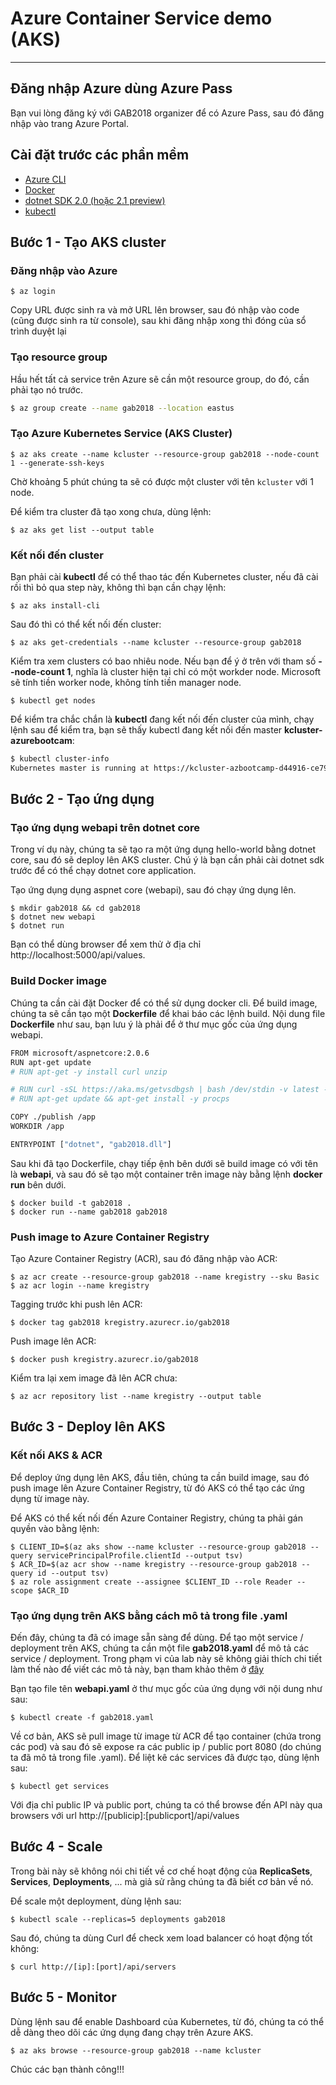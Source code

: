 # Azure Container Service demo (AKS)
---
## Đăng nhập Azure dùng Azure Pass
Bạn vui lòng đăng ký với GAB2018 organizer để có Azure Pass, sau đó đăng nhập vào trang Azure Portal.

## Cài đặt trước các phần mềm
- [Azure CLI](https://docs.microsoft.com/en-us/cli/azure/install-azure-cli?view=azure-cli-latest)
- [Docker](https://docs.docker.com/install/)
- [dotnet SDK 2.0 (hoặc 2.1 preview)](https://www.microsoft.com/net/download)
- [kubectl](https://kubernetes.io/docs/tasks/tools/install-kubectl/)

## Bước 1 - Tạo AKS cluster
### Đăng nhập vào Azure
```
$ az login
```
Copy URL được sinh ra và mở URL lên browser, sau đó nhập vào code (cũng được sinh ra từ console), sau khi đăng nhập xong thì đóng của sổ trình duyệt lại

### Tạo resource group
Hầu hết tất cả service trên Azure sẽ cần một resource group, do đó, cần phải tạo nó trước.
```bash
$ az group create --name gab2018 --location eastus
```

### Tạo Azure Kubernetes Service (AKS Cluster)
```
$ az aks create --name kcluster --resource-group gab2018 --node-count 1 --generate-ssh-keys
```

Chờ khoảng 5 phút chúng ta sẽ có được một cluster với tên ```kcluster``` với 1 node.

Để kiểm tra cluster đã tạo xong chưa, dùng lệnh:

```
$ az aks get list --output table
```

### Kết nối đến cluster
Bạn phải cài **kubectl** để có thể thao tác đến Kubernetes cluster, nếu đã cài rồi thì bỏ qua step này, không thì bạn cần chạy lệnh:

```
$ az aks install-cli
```
Sau đó thì có thể kết nối đến cluster:

```
$ az aks get-credentials --name kcluster --resource-group gab2018
```

Kiểm tra xem clusters có bao nhiêu node. Nếu bạn để ý ở trên với tham số **--node-count 1**, nghĩa là cluster hiện tại chỉ có một workder node. Microsoft sẽ tính tiền worker node, không tính tiền manager node.

```
$ kubectl get nodes
```

Để kiểm tra chắc chắn là **kubectl** đang kết nối đến cluster của mình, chạy lệnh sau để kiểm tra, bạn sẽ thấy kubectl đang kết nối đến master **kcluster-azurebootcam**:
```bash
$ kubectl cluster-info
Kubernetes master is running at https://kcluster-azbootcamp-d44916-ce790490.hcp.eastus.azmk8s.io:443
```

## Bước 2 - Tạo ứng dụng

### Tạo ứng dụng webapi trên dotnet core
Trong ví dụ này, chúng ta sẽ tạo ra một ứng dụng hello-world bằng dotnet core, sau đó sẽ deploy lên AKS cluster. Chú ý là bạn cần phải cài dotnet sdk trước để có thể chạy dotnet core application.
 
Tạo ứng dụng dụng aspnet core (webapi), sau đó chạy ứng dụng lên.
```
$ mkdir gab2018 && cd gab2018
$ dotnet new webapi
$ dotnet run
```

Bạn có thể dùng browser để xem thử ở địa chỉ http://localhost:5000/api/values.

### Build Docker image
Chúng ta cần cài đặt Docker để có thể sử dụng docker cli. Để build image, chúng ta sẽ cần tạo một **Dockerfile** để khai báo các lệnh build. 
Nội dung file **Dockerfile** như sau, bạn lưu ý là phải để ở thư mục gốc của ứng dụng webapi.

```bash
FROM microsoft/aspnetcore:2.0.6
RUN apt-get update
# RUN apt-get -y install curl unzip

# RUN curl -sSL https://aka.ms/getvsdbgsh | bash /dev/stdin -v latest -l ~/vsdbg
# RUN apt-get update && apt-get install -y procps

COPY ./publish /app
WORKDIR /app

ENTRYPOINT ["dotnet", "gab2018.dll"]

```

Sau khi đã tạo Dockerfile, chạy tiếp ệnh bên dưới sẽ build image có với tên là **webapi**, và sau đó sẽ tạo một container trên image này bằng lệnh **docker run** bên dưới.

```
$ docker build -t gab2018 .
$ docker run --name gab2018 gab2018
```

### Push image to Azure Container Registry
Tạo Azure Container Registry (ACR), sau đó đăng nhập vào ACR:
```
$ az acr create --resource-group gab2018 --name kregistry --sku Basic
$ az acr login --name kregistry
```
Tagging trước khi push lên ACR:
```
$ docker tag gab2018 kregistry.azurecr.io/gab2018
```
Push image lên ACR:
```
$ docker push kregistry.azurecr.io/gab2018
```

Kiểm tra lại xem image đã lên ACR chưa:
```
$ az acr repository list --name kregistry --output table
```

## Bước 3 - Deploy lên AKS

### Kết nối AKS & ACR
Để deploy ứng dụng lên AKS, đầu tiên, chúng ta cần build image, sau đó push image lên Azure Container Registry, từ đó AKS có thể tạo các ứng dụng từ image này.

Để AKS có thể kết nối đến Azure Container Registry, chúng ta phải gán quyền vào bằng lệnh:
```
$ CLIENT_ID=$(az aks show --name kcluster --resource-group gab2018 --query servicePrincipalProfile.clientId --output tsv)
$ ACR_ID=$(az acr show --name kregistry --resource-group gab2018 --query id --output tsv)
$ az role assignment create --assignee $CLIENT_ID --role Reader --scope $ACR_ID
```

### Tạo ứng dụng trên AKS bằng cách mô tả trong file .yaml
Đến đây, chúng ta đã có image sẵn sàng để dùng. Để tạo một service / deployment trên AKS, chúng ta cần một file **gab2018.yaml** để mô tả các service / deployment. Trong phạm vi của lab này sẽ không giải thích chi tiết làm thế nào để viết các mô tả này, bạn tham khảo thêm ở [đây](https://kubernetes.io/docs/tutorials/)

Bạn tạo file tên **webapi.yaml** ở thư mục gốc của ứng dụng với nội dung như sau:
```
$ kubectl create -f gab2018.yaml
```
Về cơ bản, AKS sẽ pull image từ image từ ACR để tạo container (chứa trong các pod) và sau đó sẽ expose ra các public ip / public port 8080 (do chúng ta đã mô tả trong file .yaml). Để liệt kê các services đã được tạo, dùng lệnh sau:

```
$ kubectl get services
```

Với địa chỉ public IP và public port, chúng ta có thể browse đến API này qua browsers với url http://[publicip]:[publicport]/api/values

## Bước 4 - Scale
Trong bài này sẽ không nói chi tiết về cơ chế hoạt động của **ReplicaSets**, **Services**, **Deployments**, ... mà giả sử rằng chúng ta đã biết cơ bản về nó.

Để scale một deployment, dùng lệnh sau:

```
$ kubectl scale --replicas=5 deployments gab2018
```

Sau đó, chúng ta dùng Curl để check xem load balancer có hoạt động tốt không:

```
$ curl http://[ip]:[port]/api/servers
```

## Bước 5 - Monitor
Dùng lệnh sau để enable Dashboard của Kubernetes, từ đó, chúng ta có thể dễ dàng theo dõi các ứng dụng đang chạy trên Azure AKS.

```
$ az aks browse --resource-group gab2018 --name kcluster
```

Chúc các bạn thành công!!!
